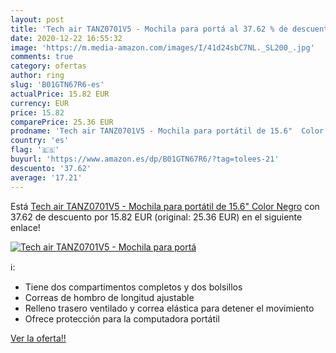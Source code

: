 ```yaml
---
layout: post
title: 'Tech air TANZ0701V5 - Mochila para portá al 37.62 % de descuento'
date: 2020-12-22 16:55:32
image: 'https://m.media-amazon.com/images/I/41d24sbC7NL._SL200_.jpg'
comments: true
category: ofertas
author: ring
slug: 'B01GTN67R6-es'
actualPrice: 15.82 EUR
currency: EUR
price: 15.82
comparePrice: 25.36 EUR
prodname: 'Tech air TANZ0701V5 - Mochila para portátil de 15.6"  Color Negro'
country: 'es'
flag: '🇪🇸'
buyurl: 'https://www.amazon.es/dp/B01GTN67R6/?tag=tolees-21'
descuento: '37.62'
average: '17.21'
---
```


Está [Tech air TANZ0701V5 - Mochila para portátil de 15.6"  Color Negro](https://www.amazon.es/dp/B01GTN67R6/?tag=tolees-21) con 37.62 de descuento por 15.82 EUR (original: 25.36 EUR) en el siguiente enlace!

[![Tech air TANZ0701V5 - Mochila para portá](https://m.media-amazon.com/images/I/41d24sbC7NL._SL200_.jpg)](https://www.amazon.es/dp/B01GTN67R6/?tag=tolees-21)

ℹ️:

- Tiene dos compartimentos completos y dos bolsillos
- Correas de hombro de longitud ajustable
- Relleno trasero ventilado y correa elástica para detener el movimiento
- Ofrece protección para la computadora portátil

[Ver la oferta!!](https://www.amazon.es/dp/B01GTN67R6/?tag=tolees-21)
